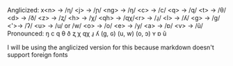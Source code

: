 Anglicized:
x\<n\> -> /ɳ/ \<j\> -> /ɲ/ \<ng\> -> /ŋ/ \<c\> -> /c/ \<q\> -> /q/ \<t\> -> /θ/ \<d\> -> /ð/ \<z\>  -> /ʐ/ \<h\> -> /χ/ \<qh\> -> /qχ/\<r\> -> /ɹ̠/ \<l\> -> /ʎ/ \<g\> -> /g/ \<'\>-> /ʔ/ \<u\> -> /u/ or /w/ \<o\> -> /o/ \<e\> -> /y/ \<a\> -> /ɒ/ \<v\> -> /ũ/
Pronounced:
  ŋ c q θ ð ʐ χ qχ ɹ̠ ʎ (g, ɢ) (u, w) (o, ɔ) ʏ ɒ ũ

I will be using the anglicized version for this because markdown doesn't support foreign fonts